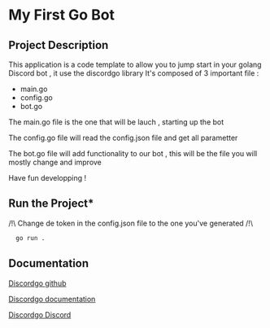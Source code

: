 
# My First Go Bot


## Project Description

This application is a code template to allow you to jump start in your golang Discord bot , it use the discordgo library
It's composed of 3 important file : 
- main.go
- config.go
- bot.go

The main.go file is the one that will be lauch , starting up the bot

The config.go file will read the config.json file and get all parametter

The bot.go file will add functionality to our bot , this will be the file you will mostly change and improve 

Have fun developping !
## Run the Project*
/!\ Change de token in the config.json file to the one you've generated /!\
```bash
  go run .
```

## Documentation

[Discordgo github](https://github.com/bwmarrin/discordgo)

[Discordgo documentation](https://pkg.go.dev/github.com/bwmarrin/discordgo)

[Discordgo Discord](https://discord.gg/kN6MgeK6px)